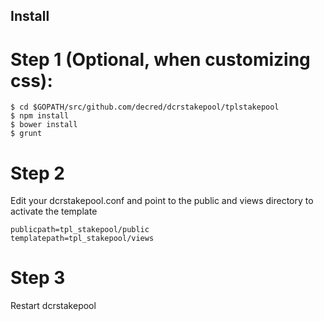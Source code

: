 ## Install
# Step 1 (Optional, when customizing css):
```
$ cd $GOPATH/src/github.com/decred/dcrstakepool/tplstakepool
$ npm install
$ bower install
$ grunt
```
# Step 2
Edit your dcrstakepool.conf  and point to the public and views directory to activate the template
```
publicpath=tpl_stakepool/public
templatepath=tpl_stakepool/views
```
# Step 3
Restart dcrstakepool
